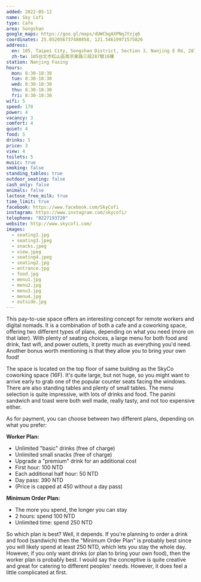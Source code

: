 ```yaml
---
added: 2022-05-12
name: Sky Cofi
type: Cafe
area: Songshan
google_maps: https://goo.gl/maps/dUWCbgAXPNqJYzjq6
coordinates: 25.052056737488858, 121.54619971575826
address:
  en: 105, Taipei City, Songshan District, Section 3, Nanjing E Rd, 287號16樓
  zh-tw: 105台北市松山區南京東路三段287號16樓
station: Nanjing Fuxing
hours:
  mon: 8:30-18:30
  tue: 8:30-18:30
  wed: 8:30-18:30
  thu: 8:30-18:30
  fri: 8:30-18:30
wifi: 5
speed: 170
power: 4
vacancy: 3
comfort: 4
quiet: 4
food: 5
drinks: 5
price: 3
view: 4
toilets: 5
music: true
smoking: false
standing_tables: true
outdoor_seating: false
cash_only: false
animals: false
lactose_free_milk: true
time_limit: true
facebook: https://www.facebook.com/SkyCofi
instagram: https://www.instagram.com/skycofi/
telephone: "0227193720"
website: http://www.skycofi.com/
images:
  - seating1.jpg
  - seating3.jpeg
  - snacks.jpeg
  - view.jpeg
  - seating4.jpeg
  - seating2.jpg
  - entrance.jpg
  - food.jpg
  - menu1.jpg
  - menu2.jpg
  - menu3.jpg
  - menu4.jpg
  - outside.jpg
---
```


This pay-to-use space offers an interesting concept for remote workers and digital nomads. It is a combination of both a cafe and a coworking space, offering two different types of plans, depending on what you need (more on that later). With plenty of seating choices, a large menu for both food and drink, fast wifi, and power outlets, it pretty much as everything you'd need. Another bonus worth mentioning is that they allow you to bring your own food!

The space is located on the top floor of same building as the SkyCo coworking space (16F). It's quite large, but not huge, so you might want to arrive early to grab one of the popular counter seats facing the windows. There are also standing tables and plenty of small tables. The menu selection is quite impressive, with lots of drinks and food. The panini sandwich and toast were both well made, really tasty, and not too expensive either.

As for payment, you can choose between two different plans, depending on what you prefer:

**Worker Plan:**

- Unlimited "basic" drinks (free of charge)
- Unlimited small snacks (free of charge)
- Upgrade a "premium" drink for an additional cost
- First hour: 100 NTD
- Each additional half hour: 50 NTD
- Day pass: 390 NTD
- (Price is capped at 450 without a day pass)

**Minimum Order Plan:**

- The more you spend, the longer you can stay
- 2 hours: spend 100 NTD
- Unlimited time: spend 250 NTD

So which plan is best? Well, it depends. If you're planning to order a drink and food (sandwich) then the "Minimum Order Plan" is probably best since you will likely spend at least 250 NTD, which lets you stay the whole day. However, if you only want drinks (or plan to bring your own food), then the worker plan is probably best. I would say the conceptive is quite creative and great for catering to different peoples' needs. However, it does feel a little complicated at first. 
